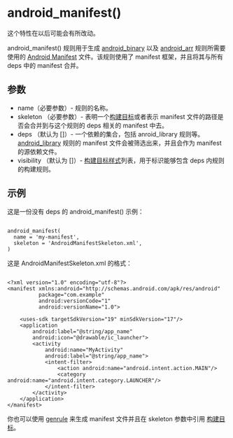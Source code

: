# android_manifest()

这个特性在以后可能会有所改动。

android_manifest() 规则用于生成 [android_binary](https://buckbuild.com/rule/android_binary.html) 以及 [android_arr](https://buckbuild.com/rule/android_aar.html) 规则所需要使用的 [Android Manifest](http://developer.android.com/guide/topics/manifest/manifest-intro.html) 文件。该规则使用了 manifest 框架，并且将其与所有 deps 中的 manifest 合并。

## 参数

- name（必要参数）- 规则的名称。
- skeleton （必要参数）- 表明一个[构建目标](https://buckbuild.com/concept/build_target.html)或者表示 manifest 文件的路径是否会合并到与这个规则的 deps 相关的 manifest 中去。
- deps （默认为 []）- 一个依赖的集合，包括 anroid_library  规则等。[android_library](https://buckbuild.com/rule/android_library.html) 规则的 manifest 文件会被筛选出来，并且会作为 manifest 的源依赖文件。
- visibility （默认为 []）- [构建目标样式](https://buckbuild.com/concept/build_target_pattern.html)列表，用于标识能够包含 deps 内规则的构建规则。

## 示例

这是一份没有 deps 的 android_manifest() 示例：

~~~

android_manifest(
  name = 'my-manifest',
  skeleton = 'AndroidManifestSkeleton.xml',
)

~~~

这是 AndroidManifestSkeleton.xml 的格式：

~~~

<?xml version="1.0" encoding="utf-8"?>
<manifest xmlns:android="http://schemas.android.com/apk/res/android"
          package="com.example"
          android:versionCode="1"
          android:versionName="1.0">

    <uses-sdk targetSdkVersion="19" minSdkVersion="17"/>
    <application
        android:label="@string/app_name"
        android:icon="@drawable/ic_launcher">
        <activity
            android:name="MyActivity"
            android:label="@string/app_name">
            <intent-filter>
                <action android:name="android.intent.action.MAIN"/>
                <category android:name="android.intent.category.LAUNCHER"/>
            </intent-filter>
        </activity>
    </application>
</manifest>

~~~

你也可以使用 [genrule](https://buckbuild.com/rule/genrule.html) 来生成 manifest 文件并且在 skeleton 参数中引用 [构建目标](https://buckbuild.com/concept/build_target.html)。